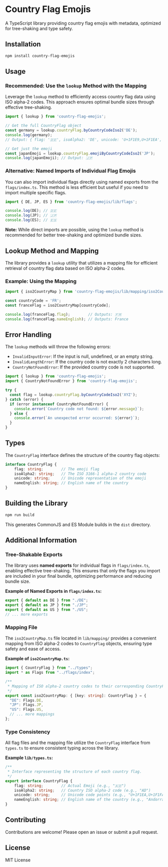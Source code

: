 # Country Flag Emojis

A TypeScript library providing country flag emojis with metadata, optimized for tree-shaking and type safety.

## Installation

```bash
npm install country-flag-emojis
```

## Usage

### Recommended: Use the `lookup` Method with the Mapping

Leverage the `lookup` method to efficiently access country flag data using ISO alpha-2 codes. This approach ensures optimal bundle sizes through effective tree-shaking.

```typescript
import { lookup } from 'country-flag-emojis';

// Get the full CountryFlag object
const germany = lookup.countryFlag.byCountryCodeIso2('DE'); 
console.log(germany); 
// Output: { flag: '🇩🇪', isoAlpha2: 'DE', unicode: 'U+1F1E9,U+1F1EA', nameEnglish: 'Germany' }

// Get just the emoji
const japanEmoji = lookup.countryFlag.emojiByCountryCodeIso2('JP');
console.log(japanEmoji); // Output: 🇯🇵
```

### Alternative: Named Imports of Individual Flag Emojis

You can also import individual flags directly using named exports from the `flags/index.ts`. This method is less efficient but useful if you need to import multiple specific flags.

```typescript
import { DE, JP, ES } from 'country-flag-emojis/lib/flags';

console.log(DE); // 🇩🇪
console.log(JP); // 🇯🇵
console.log(ES); // 🇪🇸
```

**Note:** While direct imports are possible, using the `lookup` method is recommended for better tree-shaking and optimized bundle sizes.

## Lookup Method and Mapping

The library provides a `lookup` utility that utilizes a mapping file for efficient retrieval of country flag data based on ISO alpha-2 codes.

### Example: Using the Mapping

```typescript
import { iso2CountryMap } from 'country-flag-emojis/lib/mapping/iso2CountryMap';

const countryCode = 'FR';
const franceFlag = iso2CountryMap[countryCode];

console.log(franceFlag.flag);        // Outputs: 🇫🇷
console.log(franceFlag.nameEnglish); // Outputs: France
```

## Error Handling

The `lookup` methods will throw the following errors:

- `InvalidInputError`: If the input is null, undefined, or an empty string.
- `InvalidLengthError`: If the country code is not exactly 2 characters long.
- `CountryNotFoundError`: If the provided country code is not supported.

```typescript
import { lookup } from 'country-flag-emojis';
import { CountryNotFoundError } from 'country-flag-emojis';

try {
  const flag = lookup.countryFlag.byCountryCodeIso2('XYZ');
} catch (error) {
  if (error instanceof CountryNotFoundError) {
    console.error(`Country code not found: ${error.message}`);
  } else {
    console.error(`An unexpected error occurred: ${error}`);
  }
}
```

## Types

The `CountryFlag` interface defines the structure of the country flag objects:

```typescript
interface CountryFlag {
    flag: string;        // The emoji flag
    isoAlpha2: string;   // The ISO 3166-1 alpha-2 country code
    unicode: string;     // Unicode representation of the emoji
    nameEnglish: string; // English name of the country
}
```

## Building the Library

```bash
npm run build
```

This generates CommonJS and ES Module builds in the `dist` directory.

## Additional Information

### Tree-Shakable Exports

The library uses **named exports** for individual flags in `flags/index.ts`, enabling effective tree-shaking. This ensures that only the flags you import are included in your final bundle, optimizing performance and reducing bundle size.

**Example of Named Exports in `flags/index.ts`:**

```typescript
export { default as DE } from "./DE";
export { default as JP } from "./JP";
export { default as US } from "./US";
// ... more exports
```

### Mapping File

The `iso2CountryMap.ts` file located in `lib/mapping/` provides a convenient mapping from ISO alpha-2 codes to `CountryFlag` objects, ensuring type safety and ease of access.

**Example of `iso2CountryMap.ts`:**

```typescript
import { CountryFlag } from "../types";
import * as Flags from "../flags/index";

/**
 * Mapping of ISO alpha-2 country codes to their corresponding CountryFlag objects.
 */
export const iso2CountryMap: { [key: string]: CountryFlag } = {
  "DE": Flags.DE,
  "JP": Flags.JP,
  "US": Flags.US,
  // ... more mappings
};
```

### Type Consistency

All flag files and the mapping file utilize the `CountryFlag` interface from `types.ts` to ensure consistent typing across the library.

**Example `lib/types.ts`:**

```typescript
/**
 * Interface representing the structure of each country flag.
 */
export interface CountryFlag {
    flag: string;        // Actual Emoji (e.g., "🇦🇩")
    isoAlpha2: string;   // Country ISO alpha-2 code (e.g., "AD")
    unicode: string;     // Unicode code points (e.g., "U+1F1EA,U+1F1FA")
    nameEnglish: string; // English name of the country (e.g., "Andorra")
}
```

## Contributing

Contributions are welcome! Please open an issue or submit a pull request.

## License

MIT License
